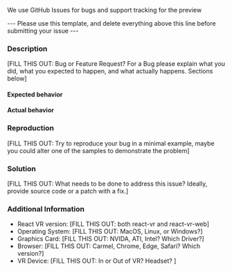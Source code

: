 We use GitHub Issues for bugs and support tracking for the preview

--- Please use this template, and delete everything above this line before submitting your issue ---

### Description

[FILL THIS OUT: Bug or Feature Request? For a Bug please explain what you did, what you expected to happen, and what actually happens. Sections below]

#### Expected behavior

#### Actual behavior

### Reproduction

[FILL THIS OUT: Try to reproduce your bug in a minimal example, maybe you could alter one of the samples to demonstrate the problem]

### Solution

[FILL THIS OUT: What needs to be done to address this issue? Ideally, provide source code or a patch with a fix.]

### Additional Information

* React VR version: [FILL THIS OUT: both react-vr and react-vr-web]
* Operating System: [FILL THIS OUT: MacOS, Linux, or Windows?]
* Graphics Card: [FILL THIS OUT: NVIDA, ATI, Intel? Which Driver?]
* Browser: [FILL THIS OUT: Carmel, Chrome, Edge, Safari? Which version?]
* VR Device: [FILL THIS OUT: In or Out of VR? Headset? ]
